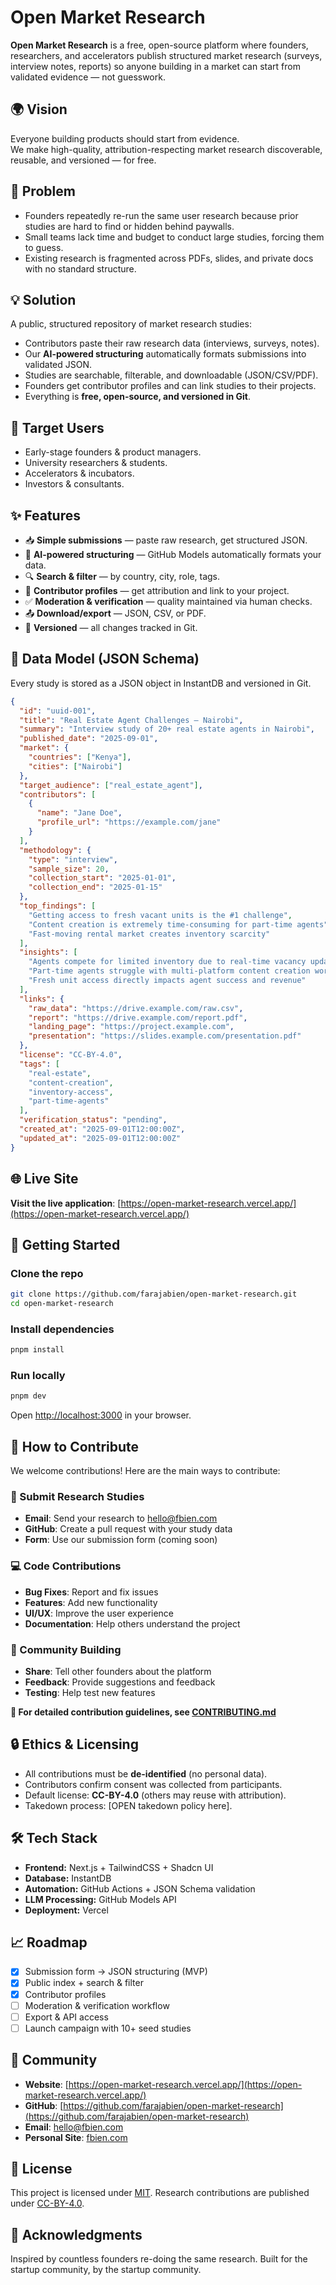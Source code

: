 # Open Market Research

**Open Market Research** is a free, open-source platform where founders, researchers, and accelerators publish structured market research (surveys, interview notes, reports) so anyone building in a market can start from validated evidence — not guesswork.

## 🌍 Vision

Everyone building products should start from evidence.  
We make high-quality, attribution-respecting market research discoverable, reusable, and versioned — for free.

## 🚨 Problem

- Founders repeatedly re-run the same user research because prior studies are hard to find or hidden behind paywalls.
- Small teams lack time and budget to conduct large studies, forcing them to guess.
- Existing research is fragmented across PDFs, slides, and private docs with no standard structure.

## 💡 Solution

A public, structured repository of market research studies:

- Contributors paste their raw research data (interviews, surveys, notes).
- Our **AI-powered structuring** automatically formats submissions into validated JSON.
- Studies are searchable, filterable, and downloadable (JSON/CSV/PDF).
- Founders get contributor profiles and can link studies to their projects.
- Everything is **free, open-source, and versioned in Git**.

## 👥 Target Users

- Early-stage founders & product managers.
- University researchers & students.
- Accelerators & incubators.
- Investors & consultants.

## ✨ Features

- 📥 **Simple submissions** — paste raw research, get structured JSON.
- 🤖 **AI-powered structuring** — GitHub Models automatically formats your data.
- 🔍 **Search & filter** — by country, city, role, tags.
- 👤 **Contributor profiles** — get attribution and link to your project.
- ✅ **Moderation & verification** — quality maintained via human checks.
- 📤 **Download/export** — JSON, CSV, or PDF.
- 🔄 **Versioned** — all changes tracked in Git.

## 📂 Data Model (JSON Schema)

Every study is stored as a JSON object in InstantDB and versioned in Git.

```json
{
  "id": "uuid-001",
  "title": "Real Estate Agent Challenges — Nairobi",
  "summary": "Interview study of 20+ real estate agents in Nairobi",
  "published_date": "2025-09-01",
  "market": {
    "countries": ["Kenya"],
    "cities": ["Nairobi"]
  },
  "target_audience": ["real_estate_agent"],
  "contributors": [
    {
      "name": "Jane Doe",
      "profile_url": "https://example.com/jane"
    }
  ],
  "methodology": {
    "type": "interview",
    "sample_size": 20,
    "collection_start": "2025-01-01",
    "collection_end": "2025-01-15"
  },
  "top_findings": [
    "Getting access to fresh vacant units is the #1 challenge",
    "Content creation is extremely time-consuming for part-time agents",
    "Fast-moving rental market creates inventory scarcity"
  ],
  "insights": [
    "Agents compete for limited inventory due to real-time vacancy updates",
    "Part-time agents struggle with multi-platform content creation workflow",
    "Fresh unit access directly impacts agent success and revenue"
  ],
  "links": {
    "raw_data": "https://drive.example.com/raw.csv",
    "report": "https://drive.example.com/report.pdf",
    "landing_page": "https://project.example.com",
    "presentation": "https://slides.example.com/presentation.pdf"
  },
  "license": "CC-BY-4.0",
  "tags": [
    "real-estate",
    "content-creation",
    "inventory-access",
    "part-time-agents"
  ],
  "verification_status": "pending",
  "created_at": "2025-09-01T12:00:00Z",
  "updated_at": "2025-09-01T12:00:00Z"
}
```

## 🌐 Live Site

**Visit the live application**: [https://open-market-research.vercel.app/](https://open-market-research.vercel.app/)

## 🚀 Getting Started

### Clone the repo

```bash
git clone https://github.com/farajabien/open-market-research.git
cd open-market-research
```

### Install dependencies

```bash
pnpm install
```

### Run locally

```bash
pnpm dev
```

Open [http://localhost:3000](http://localhost:3000) in your browser.

## 📝 How to Contribute

We welcome contributions! Here are the main ways to contribute:

### 🧪 Submit Research Studies

- **Email**: Send your research to [hello@fbien.com](mailto:hello@fbien.com)
- **GitHub**: Create a pull request with your study data
- **Form**: Use our submission form (coming soon)

### 💻 Code Contributions

- **Bug Fixes**: Report and fix issues
- **Features**: Add new functionality
- **UI/UX**: Improve the user experience
- **Documentation**: Help others understand the project

### 🤝 Community Building

- **Share**: Tell other founders about the platform
- **Feedback**: Provide suggestions and feedback
- **Testing**: Help test new features

**📖 For detailed contribution guidelines, see [CONTRIBUTING.md](./CONTRIBUTING.md)**

## 🔒 Ethics & Licensing

- All contributions must be **de-identified** (no personal data).
- Contributors confirm consent was collected from participants.
- Default license: **CC-BY-4.0** (others may reuse with attribution).
- Takedown process: [OPEN takedown policy here].

## 🛠 Tech Stack

- **Frontend:** Next.js + TailwindCSS + Shadcn UI
- **Database:** InstantDB
- **Automation:** GitHub Actions + JSON Schema validation
- **LLM Processing:** GitHub Models API
- **Deployment:** Vercel

## 📈 Roadmap

- [x] Submission form → JSON structuring (MVP)
- [x] Public index + search & filter
- [x] Contributor profiles
- [ ] Moderation & verification workflow
- [ ] Export & API access
- [ ] Launch campaign with 10+ seed studies

## 🤝 Community

- **Website**: [https://open-market-research.vercel.app/](https://open-market-research.vercel.app/)
- **GitHub**: [https://github.com/farajabien/open-market-research](https://github.com/farajabien/open-market-research)
- **Email**: [hello@fbien.com](mailto:hello@fbien.com)
- **Personal Site**: [fbien.com](https://fbien.com)

## 📜 License

This project is licensed under [MIT](LICENSE).
Research contributions are published under [CC-BY-4.0](https://creativecommons.org/licenses/by/4.0/).

## 🙌 Acknowledgments

Inspired by countless founders re-doing the same research. Built for the startup community, by the startup community.
